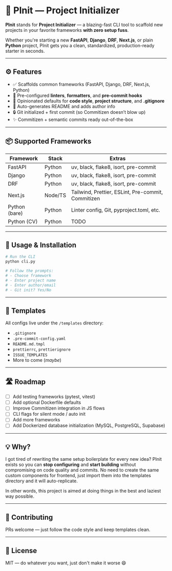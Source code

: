# 🚀 PInit — Project Initializer

**PInit** stands for **Project Initializer** — a blazing-fast CLI tool to scaffold new projects in your favorite frameworks **with zero setup fuss**.

Whether you're starting a new **FastAPI**, **Django**, **DRF**, **Next.js**, or plain **Python** project, PInit gets you a clean, standardized, production-ready starter in seconds.

---

## ⚙️ Features

- ✅ Scaffolds common frameworks (FastAPI, Django, DRF, Next.js, Python)
- 🔧 Pre-configured **linters**, **formatters**, and **pre-commit hooks**
- 🧼 Opinionated defaults for **code style**, **project structure**, and **.gitignore**
- 📝 Auto-generates README and adds author info
- 🔒 Git initialized + first commit (so Commitizen doesn’t blow up)
- ✨ Commitizen + semantic commits ready out-of-the-box

---

## 📦 Supported Frameworks

| Framework     | Stack   | Extras                                             |
| ------------- | ------- | -------------------------------------------------- |
| FastAPI       | Python  | uv, black, flake8, isort, pre-commit               |
| Django        | Python  | uv, black, flake8, isort, pre-commit               |
| DRF           | Python  | uv, black, flake8, isort, pre-commit               |
| Next.js       | Node/TS | Tailwind, Prettier, ESLint, Pre-commit, Commitizen |
| Python (bare) | Python  | Linter config, Git, pyproject.toml, etc.           |
| Python (CV)   | Python  | TODO                                               |

---

## 🚀 Usage & Installation

```bash
# Run the CLI
python cli.py

# Follow the prompts:
# - Choose framework
# - Enter project name
# - Enter author/email
# - Git init? Yes/No
```

---

## 🧰 Templates

All configs live under the `/templates` directory:

- `.gitignore`
- `.pre-commit-config.yaml`
- `README.md.tmpl`
- `prettierrc`, `prettierignore`
- `ISSUE_TEMPLATES`
- More to come (_maybe_)

---

## 🛣️ Roadmap

- [ ] Add testing frameworks (pytest, vitest)
- [ ] Add optional Dockerfile defaults
- [ ] Improve Commitizen integration in JS flows
- [ ] CLI flags for silent mode / auto init
- [ ] Add more frameworks
- [ ] Add Dockerized database initialization (MySQL, PostgreSQL, Supabase)

---

## 💡 Why?

I got tired of rewriting the same setup boilerplate for every new idea?
PInit exists so you can **stop configuring** and **start building** without compromising on code quality and commits.
No need to create the same custom components for frontend, just import them into the templates directory and it will auto-replicate.

In other words, this project is aimed at doing things in the best and laziest way possible.

---

## 🤝 Contributing

PRs welcome — just follow the code style and keep templates clean.

---

## 📜 License

MIT — do whatever you want, just don't make it worse 😄
